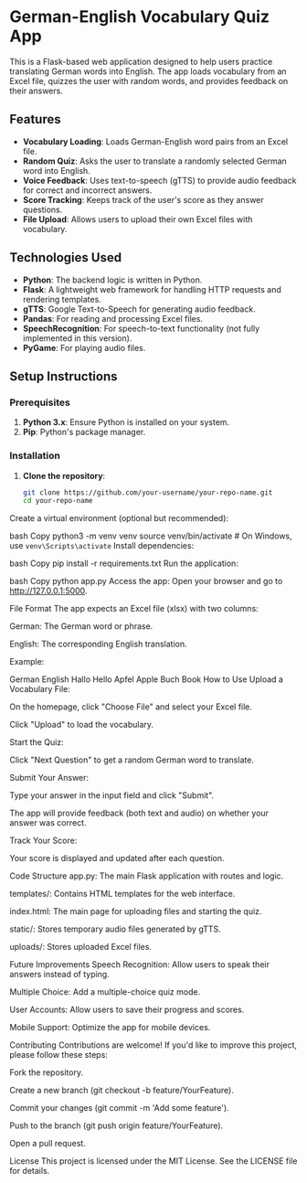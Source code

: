# German-English Vocabulary Quiz App

This is a Flask-based web application designed to help users practice translating German words into English. The app loads vocabulary from an Excel file, quizzes the user with random words, and provides feedback on their answers.

## Features

- **Vocabulary Loading**: Loads German-English word pairs from an Excel file.
- **Random Quiz**: Asks the user to translate a randomly selected German word into English.
- **Voice Feedback**: Uses text-to-speech (gTTS) to provide audio feedback for correct and incorrect answers.
- **Score Tracking**: Keeps track of the user's score as they answer questions.
- **File Upload**: Allows users to upload their own Excel files with vocabulary.

## Technologies Used

- **Python**: The backend logic is written in Python.
- **Flask**: A lightweight web framework for handling HTTP requests and rendering templates.
- **gTTS**: Google Text-to-Speech for generating audio feedback.
- **Pandas**: For reading and processing Excel files.
- **SpeechRecognition**: For speech-to-text functionality (not fully implemented in this version).
- **PyGame**: For playing audio files.

## Setup Instructions

### Prerequisites

1. **Python 3.x**: Ensure Python is installed on your system.
2. **Pip**: Python's package manager.

### Installation

1. **Clone the repository**:
   ```bash
   git clone https://github.com/your-username/your-repo-name.git
   cd your-repo-name
Create a virtual environment (optional but recommended):

bash
Copy
python3 -m venv venv
source venv/bin/activate  # On Windows, use `venv\Scripts\activate`
Install dependencies:

bash
Copy
pip install -r requirements.txt
Run the application:

bash
Copy
python app.py
Access the app:
Open your browser and go to http://127.0.0.1:5000.

File Format
The app expects an Excel file (xlsx) with two columns:

German: The German word or phrase.

English: The corresponding English translation.

Example:

German	English
Hallo	Hello
Apfel	Apple
Buch	Book
How to Use
Upload a Vocabulary File:

On the homepage, click "Choose File" and select your Excel file.

Click "Upload" to load the vocabulary.

Start the Quiz:

Click "Next Question" to get a random German word to translate.

Submit Your Answer:

Type your answer in the input field and click "Submit".

The app will provide feedback (both text and audio) on whether your answer was correct.

Track Your Score:

Your score is displayed and updated after each question.

Code Structure
app.py: The main Flask application with routes and logic.

templates/: Contains HTML templates for the web interface.

index.html: The main page for uploading files and starting the quiz.

static/: Stores temporary audio files generated by gTTS.

uploads/: Stores uploaded Excel files.

Future Improvements
Speech Recognition: Allow users to speak their answers instead of typing.

Multiple Choice: Add a multiple-choice quiz mode.

User Accounts: Allow users to save their progress and scores.

Mobile Support: Optimize the app for mobile devices.

Contributing
Contributions are welcome! If you'd like to improve this project, please follow these steps:

Fork the repository.

Create a new branch (git checkout -b feature/YourFeature).

Commit your changes (git commit -m 'Add some feature').

Push to the branch (git push origin feature/YourFeature).

Open a pull request.

License
This project is licensed under the MIT License. See the LICENSE file for details.

